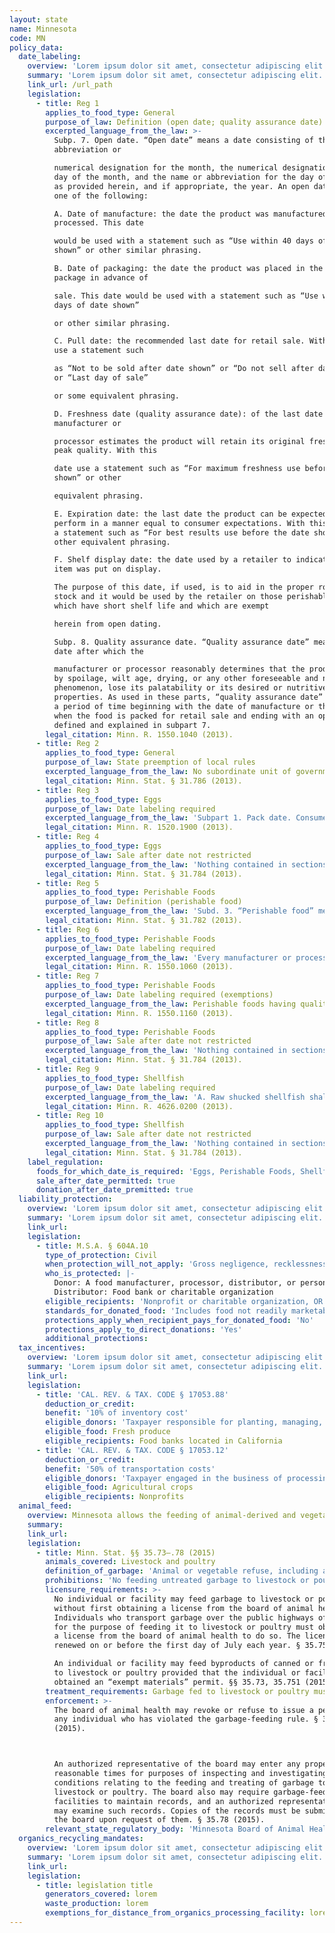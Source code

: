 ```yaml
---
layout: state
name: Minnesota
code: MN
policy_data:
  date_labeling:
    overview: 'Lorem ipsum dolor sit amet, consectetur adipiscing elit. Curabitur tellus mi, consequat at laoreet eget, vestibulum nec dolor. Vivamus volutpat quam ac quam bibendum rutrum.'
    summary: 'Lorem ipsum dolor sit amet, consectetur adipiscing elit. Curabitur tellus mi, consequat at laoreet eget, vestibulum nec dolor. Vivamus volutpat quam ac quam bibendum rutrum.'
    link_url: /url_path
    legislation:
      - title: Reg 1
        applies_to_food_type: General
        purpose_of_law: Definition (open date; quality assurance date)
        excerpted_language_from_the_law: >-
          Subp. 7. Open date. “Open date” means a date consisting of the name or
          abbreviation or

          numerical designation for the month, the numerical designation for the
          day of the month, and the name or abbreviation for the day of the week
          as provided herein, and if appropriate, the year. An open date may be
          one of the following:

          A. Date of manufacture: the date the product was manufactured or
          processed. This date

          would be used with a statement such as “Use within 40 days of date
          shown” or other similar phrasing.

          B. Date of packaging: the date the product was placed in the retail
          package in advance of

          sale. This date would be used with a statement such as “Use within 30
          days of date shown”

          or other similar phrasing.

          C. Pull date: the recommended last date for retail sale. With this date
          use a statement such

          as “Not to be sold after date shown” or “Do not sell after date shown”
          or “Last day of sale”

          or some equivalent phrasing.

          D. Freshness date (quality assurance date): of the last date which the
          manufacturer or

          processor estimates the product will retain its original freshness or
          peak quality. With this

          date use a statement such as “For maximum freshness use before date
          shown” or other

          equivalent phrasing.

          E. Expiration date: the last date the product can be expected to
          perform in a manner equal to consumer expectations. With this date use
          a statement such as “For best results use before the date shown” or
          other equivalent phrasing.

          F. Shelf display date: the date used by a retailer to indicate when an
          item was put on display.

          The purpose of this date, if used, is to aid in the proper rotation of
          stock and it would be used by the retailer on those perishable foods
          which have short shelf life and which are exempt

          herein from open dating.

          Subp. 8. Quality assurance date. “Quality assurance date” means any
          date after which the

          manufacturer or processor reasonably determines that the product may,
          by spoilage, wilt age, drying, or any other foreseeable and natural
          phenomenon, lose its palatability or its desired or nutritive
          properties. As used in these parts, “quality assurance date” signifies
          a period of time beginning with the date of manufacture or the date
          when the food is packed for retail sale and ending with an open date as
          defined and explained in subpart 7.
        legal_citation: Minn. R. 1550.1040 (2013).
      - title: Reg 2
        applies_to_food_type: General
        purpose_of_law: State preemption of local rules
        excerpted_language_from_the_law: No subordinate unit of government may adopt or enforce any rule or ordinance regarding open dating of perishable foods other than sections 31.781 to 31.789.
        legal_citation: Minn. Stat. § 31.786 (2013).
      - title: Reg 3
        applies_to_food_type: Eggs
        purpose_of_law: Date labeling required
        excerpted_language_from_the_law: 'Subpart 1. Pack date. Consumer grades of eggs must be pack dated in type not smaller than one-quarter inch capitals to indicate the date of pack. All cartons and cases must bear a pack date. Retailers who carton eggs delivered in bulk cases must label the cartons with the identical pack date on the bulk case. Subp. 2. Quality assurance date. All consumer grade eggs must carry a “quality assurance date” in addition to the pack date. The pack date must be a Julian date to not confuse it with the quality assurance date. The quality assurance date must be spelled out as the month or number of the month and day, for example, “2-1” or “Feb. 1.” The quality assurance date must have an explanatory clause, such as “Sell by” or “Use by,” the word “Expires,” or the abbreviation “Exp.”'
        legal_citation: Minn. R. 1520.1900 (2013).
      - title: Reg 4
        applies_to_food_type: Eggs
        purpose_of_law: Sale after date not restricted
        excerpted_language_from_the_law: 'Nothing contained in sections 31.781 to 31.789 or any rule adopted pursuant hereto shall require the removal from sale of a perishable food product after the expiration of the quality assurance date on the product nor imply that after the expiration of the quality assurance date on the product, the product is not wholesome or safe for human consumption.'
        legal_citation: Minn. Stat. § 31.784 (2013).
      - title: Reg 5
        applies_to_food_type: Perishable Foods
        purpose_of_law: Definition (perishable food)
        excerpted_language_from_the_law: 'Subd. 3. “Perishable food” means any food intended for human consumption (other than meat and poultry, frozen food, or fresh fruit or vegetables), which has a quality assurance date.'
        legal_citation: Minn. Stat. § 31.782 (2013).
      - title: Reg 6
        applies_to_food_type: Perishable Foods
        purpose_of_law: Date labeling required
        excerpted_language_from_the_law: 'Every manufacturer or processor of perishable food, except meat, poultry, frozen food, and fresh fruits and vegetables, as exempt by Minnesota Statutes, section 31.782, subdivision 3, and except as provided for herein, shall place on the package or label or labeling of such perishable food an open date as described and provided for in parts 1550.1030 to 1550.1250.'
        legal_citation: Minn. R. 1550.1060 (2013).
      - title: Reg 7
        applies_to_food_type: Perishable Foods
        purpose_of_law: Date labeling required (exemptions)
        excerpted_language_from_the_law: Perishable foods having quality assurance dates of more than 90 days need not bear open dates.
        legal_citation: Minn. R. 1550.1160 (2013).
      - title: Reg 8
        applies_to_food_type: Perishable Foods
        purpose_of_law: Sale after date not restricted
        excerpted_language_from_the_law: 'Nothing contained in sections 31.781 to 31.789 or any rule adopted pursuant hereto shall require the removal from sale of a perishable food product after the expiration of the quality assurance date on the product nor imply that after the expiration of the quality assurance date on the product, the product is not wholesome or safe for human consumption.'
        legal_citation: Minn. Stat. § 31.784 (2013).
      - title: Reg 9
        applies_to_food_type: Shellfish
        purpose_of_law: Date labeling required
        excerpted_language_from_the_law: 'A. Raw shucked shellfish shall be obtained in nonreturnable packages that bear a legible label that identifies: (2) the “sell by” date for packages with a capacity of less than 1.87 liter (one-half gallon) or the date shucked for packages with a capacity of 1.87 liter (one-half gallon) or more.'
        legal_citation: Minn. R. 4626.0200 (2013).
      - title: Reg 10
        applies_to_food_type: Shellfish
        purpose_of_law: Sale after date not restricted
        excerpted_language_from_the_law: 'Nothing contained in sections 31.781 to 31.789 or any rule adopted pursuant hereto shall require the removal from sale of a perishable food product after the expiration of the quality assurance date on the product nor imply that after the expiration of the quality assurance date on the product, the product is not wholesome or safe for human consumption.'
        legal_citation: Minn. Stat. § 31.784 (2013).
    label_regulation:
      foods_for_which_date_is_required: 'Eggs, Perishable Foods, Shellfish'
      sale_after_date_permitted: true
      donation_after_date_premitted: true
  liability_protection:
    overview: 'Lorem ipsum dolor sit amet, consectetur adipiscing elit. Curabitur tellus mi, consequat at laoreet eget, vestibulum nec dolor. Vivamus volutpat quam ac quam bibendum rutrum.'
    summary: 'Lorem ipsum dolor sit amet, consectetur adipiscing elit. Curabitur tellus mi, consequat at laoreet eget, vestibulum nec dolor. Vivamus volutpat quam ac quam bibendum rutrum.'
    link_url:
    legislation:
      - title: M.S.A. § 604A.10
        type_of_protection: Civil
        when_protection_will_not_apply: 'Gross negligence, recklessness, or intentional misconduct'
        who_is_protected: |-
          Donor: A food manufacturer, processor, distributor, or person
          Distributor: Food bank or charitable organization
        eligible_recipients: 'Nonprofit or charitable organization, OR the needy or the elderly (direct donation), or the state or political subdivision or an institution operated by the state or political subdivision'
        standards_for_donated_food: 'Includes food not readily marketable due to appearance, freshness, grade, or surplus'
        protections_apply_when_recipient_pays_for_donated_food: 'No'
        protections_apply_to_direct_donations: 'Yes'
        additional_protections:
  tax_incentives:
    overview: 'Lorem ipsum dolor sit amet, consectetur adipiscing elit. Curabitur tellus mi, consequat at laoreet eget, vestibulum nec dolor. Vivamus volutpat quam ac quam bibendum rutrum.'
    summary: 'Lorem ipsum dolor sit amet, consectetur adipiscing elit. Curabitur tellus mi, consequat at laoreet eget, vestibulum nec dolor. Vivamus volutpat quam ac quam bibendum rutrum.'
    link_url:
    legislation:
      - title: 'CAL. REV. & TAX. CODE § 17053.88'
        deduction_or_credit:
        benefit: '10% of inventory cost'
        eligible_donors: 'Taxpayer responsible for planting, managing, and harvesting crops'
        eligible_food: Fresh produce
        eligible_recipients: Food banks located in California
      - title: 'CAL. REV. & TAX. CODE § 17053.12'
        deduction_or_credit:
        benefit: '50% of transportation costs'
        eligible_donors: 'Taxpayer engaged in the business of processing, distributing, or selling agricultural products'
        eligible_food: Agricultural crops
        eligible_recipients: Nonprofits
  animal_feed:
    overview: Minnesota allows the feeding of animal-derived and vegetable waste to livestock and poultry provided that it has been properly heat-treated and fed by a licensed facility. Food waste that consists of only canned or frozen food byproducts may be fed to livestock and poultry without being heat-treated provided that the feeding individual or facility obtains an “exempt materials” permit. Individuals and facilities must obtain a license to transport garbage over the public highways for the purpose of feeding it to livestock or poultry. Individuals may feed household garbage to their own swine without heat-treating it and without a permit.
    summary:
    link_url:
    legislation:
      - title: Minn. Stat. §§ 35.73–.78 (2015)
        animals_covered: Livestock and poultry
        definition_of_garbage: 'Animal or vegetable refuse, including all waste material, byproducts of a kitchen, restaurant, or slaughter house, and refuse accumulation of animal, fruit, or vegetable matter, liquid or solid, but does not mean vegetable waste or byproducts resulting from the manufacture or processing of canned or frozen vegetables or materials exempted under section 35.751. § 35.73 (2015).'
        prohibitions: 'No feeding untreated garbage to livestock or poultry. Exception for individuals feeding household garbage to swine. § 35.74, .76 (2015).'
        licensure_requirements: >-
          No individual or facility may feed garbage to livestock or poultry
          without first obtaining a license from the board of animal health.
          Individuals who transport garbage over the public highways of Minnesota
          for the purpose of feeding it to livestock or poultry must obtain
          a license from the board of animal health to do so. The license must be
          renewed on or before the first day of July each year. § 35.75 (2015).

          An individual or facility may feed byproducts of canned or frozen foods
          to livestock or poultry provided that the individual or facility has
          obtained an “exempt materials” permit. §§ 35.73, 35.751 (2015).
        treatment_requirements: Garbage fed to livestock or poultry must be thoroughly heated to 212 degrees Fahrenheit for at least 30 minutes or treated in some other manner approved by the board of animal health. § 35.76 (2015).
        enforcement: >-
          The board of animal health may revoke or refuse to issue a permit to
          any individual who has violated the garbage-feeding rule. § 35.751
          (2015).



          An authorized representative of the board may enter any property at
          reasonable times for purposes of inspecting and investigating
          conditions relating to the feeding and treating of garbage to be fed to
          livestock or poultry. The board also may require garbage-feeding
          facilities to maintain records, and an authorized representative also
          may examine such records. Copies of the records must be submitted to
          the board upon request of them. § 35.78 (2015).
        relevant_state_regulatory_body: 'Minnesota Board of Animal Health (§§ 35.78–.751 (2015)), <a href="https://www.bah.state.mn.us/">https://www.bah.state.mn.us/</a>.'
  organics_recycling_mandates:
    overview: 'Lorem ipsum dolor sit amet, consectetur adipiscing elit. Curabitur tellus mi, consequat at laoreet eget, vestibulum nec dolor. Vivamus volutpat quam ac quam bibendum rutrum.'
    summary: 'Lorem ipsum dolor sit amet, consectetur adipiscing elit. Curabitur tellus mi, consequat at laoreet eget, vestibulum nec dolor. Vivamus volutpat quam ac quam bibendum rutrum.'
    link_url:
    legislation:
      - title: legislation title
        generators_covered: lorem
        waste_production: lorem
        exemptions_for_distance_from_organics_processing_facility: lorem
---
```

